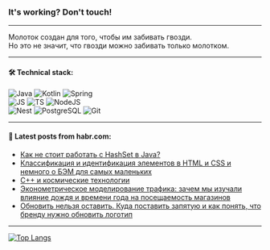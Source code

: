### It's working? Don't touch!

---
Молоток создан для того, чтобы им забивать гвозди. <br>
Но это не значит, что гвозди можно забивать только молотком.

---

#### 🛠️ Technical stack:

![Java](https://img.shields.io/badge/Java-informational?logo=Oracle&style=flat&logoColor=white&color=FF4500)
![Kotlin](https://img.shields.io/badge/Kotlin-informational?logo=Kotlin&style=flat&logoColor=white&color=774D97)
![Spring](https://img.shields.io/badge/SpringBoot-informational?logo=SpringBoot&style=flat&logoColor=white&color=6DB33F) <br>
![JS](https://img.shields.io/badge/JS-informational?logo=javaScript&style=flat&logoColor=black&color=F7Df1E)
![TS](https://img.shields.io/badge/TypeScript-informational?logo=typeScript&style=flat&logoColor=black&color=0667A8)
![NodeJS](https://img.shields.io/badge/NodeJS-informational?logo=node.js&style=flat&logoColor=white&color=70A760) <br>
![Nest](https://img.shields.io/badge/NestJS-informational?logo=NestJS&style=flat&logoColor=white&color=E0234E)
![PostgreSQL](https://img.shields.io/badge/PostgreSQL-informational?logo=PostgreSQL&style=flat&logoColor=white&color=DAA520)
![Git](https://img.shields.io/badge/Git-informational?logo=git&style=flat&logoColor=white&color=778899)

___

#### 💬 Latest posts from habr.com:

<!-- BLOG-POST-LIST:START -->
- [Как не стоит работать с HashSet в Java?](https://habr.com/ru/articles/767088/?utm_source=habrahabr&utm_medium=rss&utm_campaign=767088)
- [Классификация и идентификация элементов в HTML и CSS и немного о БЭМ для самых маленьких](https://habr.com/ru/articles/767086/?utm_source=habrahabr&utm_medium=rss&utm_campaign=767086)
- [C++ и космические технологии](https://habr.com/ru/articles/766976/?utm_source=habrahabr&utm_medium=rss&utm_campaign=766976)
- [Эконометрическое моделирование трафика: зачем мы изучали влияние дождя и времени года на посещаемость магазинов](https://habr.com/ru/companies/X5Tech/articles/767074/?utm_source=habrahabr&utm_medium=rss&utm_campaign=767074)
- [Обновить нельзя оставить. Куда поставить запятую и как понять, что бренду нужно обновить логотип](https://habr.com/ru/companies/pyrobyte/articles/767050/?utm_source=habrahabr&utm_medium=rss&utm_campaign=767050)
<!-- BLOG-POST-LIST:END -->

---
[![Top Langs](https://github-readme-stats-git-master-advtsetting-gmailcom.vercel.app/api/top-langs/?username=zloylis&langs_count=10&hide_title=false&title_color=e6edf3&size_weight=0.5&count_weight=0.5&layout=compact&hide_border=true&theme=dracula)](https://github.com/zloylis)

<!-- ![GitHub stats](https://github-readme-stats-git-master-advtsetting-gmailcom.vercel.app/api?username=zloylis&show_icons=true&hide_border=true&theme=dracula&hide_title=true&include_all_commits=true&count_private=true&hide=contribs&hide_rank=true) -->
